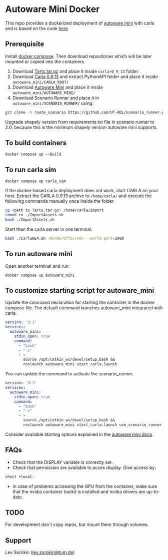 
# Autoware Mini Docker

This repo provides a dockerized deployment of [autoware mini](https://github.com/UT-ADL/autoware_mini) with carla and is based on the code [here](https://github.com/UT-ADL/autoware_mini/files/11582192/autoware_mini_docker_compose.zip).
 

## Prerequisite

Install [docker compose](https://docs.docker.com/compose/install/). Then download repositories which will be later mounted or copied into the containers.

  1. Download  [Tartu.tar.gz]( https://drive.google.com/file/d/10CHEOjHyiLJgD13g6WwDZ2_AWoLasG2F/view?usp=share_link)  and place it inside `carlar0_9_13` folder 
  2. Download [Carla 0.9.13](https://carla-releases.s3.eu-west-3.amazonaws.com/Linux/CARLA_0.9.13.tar.gz) and extract PythonAPI folder and place it inside `autoware_mini/CARLA_ROOT/`
  3. Download [Autoware Mini](https://github.com/UT-ADL/autoware_mini) and place it inside `autoware_mini/AUTOWARE_MINI/`
  4. Download Scenario Runner and place it in `autoware_mini/SCENARIO_RUNNER/` using:
  ``` bash
  git clone -b route_scenario https://github.com/UT-ADL/scenario_runner.git
  ```

   Upgrade shapely version from requirements.txt file in scenario runner to 2.0, because this is the minimum shapely version autoware mini supports.

## To build containers

    docker compose up --build

## To run carla sim 
    
    docker compose up carla_sim

If the docker-based carla deployment does not work, start CARLA on your host. Extract the CARLA 0.9.13 archive to ```/home/carla/``` and execute the following commands manually once inside the folder.

```bash
cp <path to Tartu.tar.gz> /home/carla/Import
chmod +x ./ImportAssets.sh
bash ./ImportAssets.sh
```
Start then the carla server in one terminal:

```bash
bash ./CarlaUE4.sh -RenderOffScreen --world-port=2000
```

## To run autoware mini

Open another terminal and run:
   
    docker compose up autoware_mini

## To customize starting script for autoware_mini

Update the command declaration for starting the container in the docker compose file. The default command launches autoware_mini integrated with carla.

```yaml
version: '3.1'
services:
  autoware_mini:
    stdin_open: true
    command:
      - "bash"
      - "-c"
      - >
        source /opt/catkin_ws/devel/setup.bash &&
        roslaunch autoware_mini start_carla.launch
```

You can update the command to activate the scenario_runner.

```yaml
version: '3.1'
services:
  autoware_mini:
    stdin_open: true
    command:
      - "bash"
      - "-c"
      - >
        source /opt/catkin_ws/devel/setup.bash &&
        roslaunch autoware_mini start_carla.launch use_scenario_runner:=true
```

Consider available starting options explained in the [autoware mini docs](https://github.com/UT-ADL/autoware_mini?tab=readme-ov-file#launching-with-scenario-runner).

## FAQs

- Check that the DISPLAY variable is correctly set.
- Check that permission are available to acces display. Give access by:
```bash
xhost +local:
```
- In case of problems accessing the GPU from the container, make sure that the nvidia container toolkit is installed and nvidia drivers are up-to-date.

## TODO

For development don´t copy repos, but mount them through volumes.

## Support

Lev Sorokin (lev.sorokin@tum.de)

